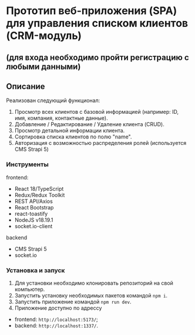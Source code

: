 # Прототип веб-приложения (SPA) для управления списком клиентов (CRM-модуль)

## (для входа необходимо пройти регистрацию с любыми данными)

## Описание

Реализован следующий функционал:

1. Просмотр всех клиентов с базовой информацией (например: ID, имя, компания, контактные данные).
2. Добавление / Редактирование / Удаление клиента (CRUD).
3. Просмотр детальной информации клиента.
4. Сортировка списка клиентов по полю "name".
5. Авторизация с возможностью распределения ролей (используется CMS Strapi 5)

### Инструменты

frontend:

- React 18/TypeScript
- Redux/Redux Toolkit
- REST API/Axios
- React Bootstrap
- react-toastify
- NodeJS v18.19.1
- socket.io-client

backend

- CMS Strapi 5
- socket.io

### Установка и запуск

1. Для установки необходимо клонировать репозиторий на свой компьютер.
2. Запустить установку необходимых пакетов командой `npm i`.
3. Запустить приложение командой `npm run dev`.
4. Приложение доступно по адрессу

- frontend: `http://localhost:5173/`;
- backend: `http://localhost:1337/`.
